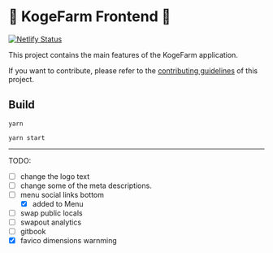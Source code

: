 # 🦥 KogeFarm Frontend 🦥

[![Netlify Status](https://api.netlify.com/api/v1/badges/7bebf1a3-be7b-4165-afd1-446256acd5e3/deploy-status)](https://app.netlify.com/sites/pancake-prod/deploys)

This project contains the main features of the KogeFarm application.

If you want to contribute, please refer to the [contributing guidelines](./CONTRIBUTING.md) of this project.

## Build

`yarn`

`yarn start`

---

TODO:

- [ ] change the logo text
- [ ] change some of the meta descriptions.
- [ ] menu social links bottom
  - [x] added to Menu
- [ ] swap public locals
- [ ] swapout analytics
- [ ] gitbook
- [x] favico dimensions warnming
